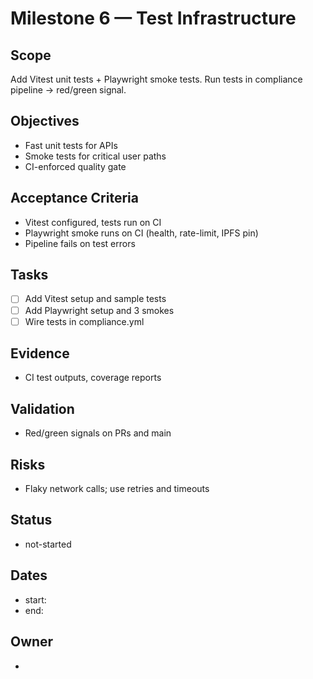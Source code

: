 # Milestone 6 — Test Infrastructure

## Scope

Add Vitest unit tests + Playwright smoke tests. Run tests in compliance pipeline → red/green signal.

## Objectives

- Fast unit tests for APIs
- Smoke tests for critical user paths
- CI-enforced quality gate

## Acceptance Criteria

- Vitest configured, tests run on CI
- Playwright smoke runs on CI (health, rate-limit, IPFS pin)
- Pipeline fails on test errors

## Tasks

- [ ] Add Vitest setup and sample tests
- [ ] Add Playwright setup and 3 smokes
- [ ] Wire tests in compliance.yml

## Evidence

- CI test outputs, coverage reports

## Validation

- Red/green signals on PRs and main

## Risks

- Flaky network calls; use retries and timeouts

## Status

- not-started

## Dates

- start:
- end:

## Owner

-
